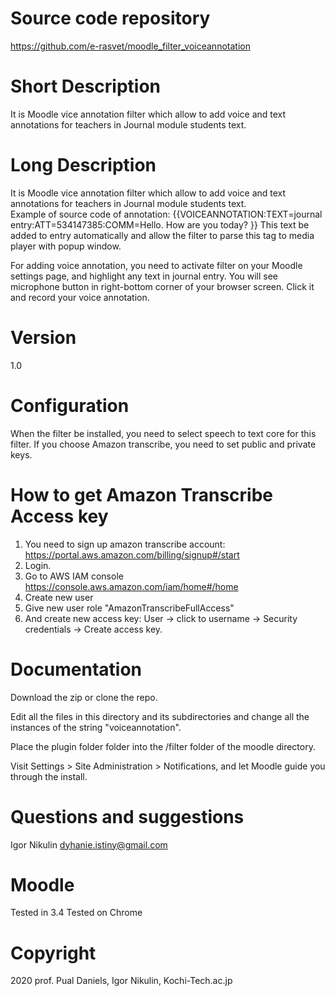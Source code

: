 Source code repository
=====================
https://github.com/e-rasvet/moodle_filter_voiceannotation

Short Description
=================
It is Moodle vice annotation filter which allow to add voice and text annotations for teachers in Journal module students text.   

Long Description
===============
It is Moodle vice annotation filter which allow to add voice and text annotations for teachers in Journal module students text.   
Example of source code of annotation:
{{VOICEANNOTATION:TEXT=journal entry:ATT=534147385:COMM=Hello. How are you today? }}
This text be added to entry automatically and allow the filter to parse this tag to media player with popup window. 

For adding voice annotation, you need to activate filter on your Moodle settings page, and highlight any text in journal entry. You will see microphone button in right-bottom corner of your browser screen. Click it and record your voice annotation. 

Version
=======
1.0

Configuration
=============
When the filter be installed, you need to select speech to text core for this filter. If you choose Amazon transcribe, you need to set public and private keys.

How to get Amazon Transcribe Access key
=======================================

1. You need to sign up amazon transcribe account:
https://portal.aws.amazon.com/billing/signup#/start
2. Login.
3. Go to AWS IAM console https://console.aws.amazon.com/iam/home#/home
4. Create new user
5. Give new user role "AmazonTranscribeFullAccess"
6. And create new access key: User -> click to username -> Security
credentials -> Create access key.


Documentation
=============
Download the zip or clone the repo.

Edit all the files in this directory and its subdirectories and change
all the instances of the string "voiceannotation".

Place the plugin folder folder into the /filter folder of the moodle directory.

Visit Settings > Site Administration > Notifications, and let Moodle guide you through the install.

Questions and suggestions
=========================
Igor Nikulin dyhanie.istiny@gmail.com

Moodle
======
Tested in 3.4
Tested on Chrome

Copyright
=========

2020 prof. Pual Daniels, Igor Nikulin, Kochi-Tech.ac.jp

